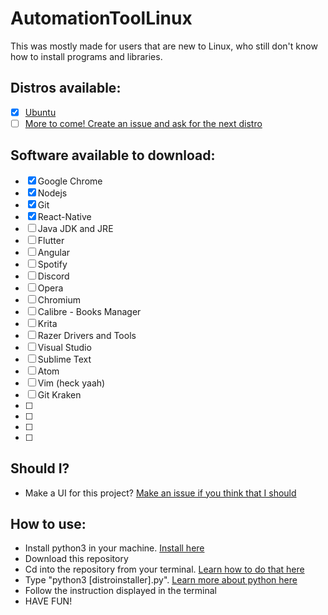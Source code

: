# AutomationToolLinux
This was mostly made for users that are new to Linux, who still don't know how to install programs and libraries.

## Distros available:
  - [x] [Ubuntu](ubuntu.com)
  - [ ] [More to come! Create an issue and ask for the next distro](https://github.com/PedroVictorCoding/AutomationToolLinux/issues)

## Software available to download:
  - [x] Google Chrome
  - [x] Nodejs
  - [x] Git
  - [x] React-Native
  - [ ] Java JDK and JRE
  - [ ] Flutter
  - [ ] Angular
  - [ ] Spotify
  - [ ] Discord
  - [ ] Opera
  - [ ] Chromium
  - [ ] Calibre - Books Manager
  - [ ] Krita
  - [ ] Razer Drivers and Tools
  - [ ] Visual Studio
  - [ ] Sublime Text
  - [ ] Atom
  - [ ] Vim (heck yaah)
  - [ ] Git Kraken
  - [ ] 
  - [ ] 
  - [ ] 
  - [ ] 
  

## Should I?
  * Make a UI for this project? [Make an issue if you think that I should](https://github.com/PedroVictorCoding/AutomationToolLinux/issues)

## How to use:
 * Install python3 in your machine. [Install here](python.org)
 * Download this repository
 * Cd into the repository from your terminal. [Learn how to do that here](https://www.digitalocean.com/community/tutorials/an-introduction-to-the-linux-terminal)
 * Type "python3 [distroinstaller].py". [Learn more about python here](https://askubuntu.com/a/244380)
 * Follow the instruction displayed in the terminal
 * HAVE FUN!
